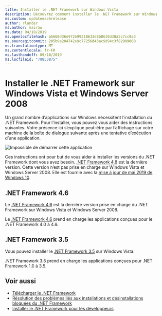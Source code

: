 ```yaml
---
title: Installer le .NET Framework sur Windows Vista
description: Découvrez comment installer le .NET Framework sur Windows Vista.
ms.custom: updateeachrelease
author: rlander
ms.author: mairaw
ms.date: 04/18/2019
ms.openlocfilehash: a5668d36e972699218633d8b8630d38a5c7cc9a3
ms.sourcegitcommit: 205b9a204742e9c77256d43ac9d94c3f82909808
ms.translationtype: MT
ms.contentlocale: fr-FR
ms.lasthandoff: 09/10/2019
ms.locfileid: "70853875"
---
```

# <a name="install-the-net-framework-on-windows-vista-and-windows-server-2008"></a>Installer le .NET Framework sur Windows Vista et Windows Server 2008

Un grand nombre d’applications sur Windows nécessitent l’installation du .NET Framework. Pour l’installer, vous pouvez vous aider des instructions suivantes. Votre présence ici s’explique peut-être par l’affichage sur votre machine de la boîte de dialogue suivante après une tentative d’exécution d’une application.

![Impossible de démarrer cette application](./media/this-application-could-not-be-started.png)

Ces instructions ont pour but de vous aider à installer les versions du .NET Framework dont vous avez besoin. [.NET Framework 4.8](https://github.com/Microsoft/dotnet/tree/master/releases/net48) est la dernière version. Cette version n’est pas prise en charge sur Windows Vista et Windows Server 2008. Elle est fournie avec la [mise à jour de mai 2019 de Windows 10](https://support.microsoft.com/help/4028685/windows-10-get-the-update).

## <a name="net-framework-46"></a>.NET Framework 4.6

Le [.NET Framework 4.6](https://www.microsoft.com/download/details.aspx?id=48130&e6b34bbe-475b-1abd-2c51-b5034bcdd6d2=True) est la dernière version prise en charge du .NET Framework sur Windows Vista et Windows Server 2008.

Le [.NET Framework 4.6](https://www.microsoft.com/download/details.aspx?id=48130&e6b34bbe-475b-1abd-2c51-b5034bcdd6d2=True) prend en charge les applications conçues pour le .NET Framework 4.0 à 4.6.

## <a name="net-framework-35"></a>.NET Framework 3.5

Vous pouvez installer le [.NET Framework 3.5](https://go.microsoft.com/fwlink/?LinkID=213834&dotnetdocs) sur Windows Vista.

.NET Framework 3.5 prend en charge les applications conçues pour .NET Framework 1.0 à 3.5.

## <a name="see-also"></a>Voir aussi

- [Télécharger le .NET Framework](https://dotnet.microsoft.com/download)
- [Résolution des problèmes liés aux installations et désinstallations bloquées du .NET Framework](troubleshoot-blocked-installations-and-uninstallations.md)
- [Installer le .NET Framework pour les développeurs](guide-for-developers.md)
